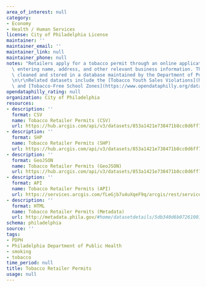 ```yaml
---
area_of_interest: null
category:
- Economy
- Health / Human Services
license: City of Philadelphia License
maintainer: ''
maintainer_email: ''
maintainer_link: null
maintainer_phone: null
notes: "Retailers apply for a tobacco permit through an online application system,\
  \ entering name, address, and other relevant business information. These data are\
  \ cleaned and stored in a database maintained by the Department of Public Health.\r\
  \n\r\nRelated datasets include the [Tobacco Youth Sales Violations](https://www.opendataphilly.org/datasets/tobacco-youth-sales-violations)\
  \ and [Tobacco-Free School Zones](https://www.opendataphilly.org/datasets/tobacco-free-school-zones)."
opendataphilly_rating: null
organization: City of Philadelphia
resources:
- description: ''
  format: CSV
  name: Tobacco Retailer Permits (CSV)
  url: https://hub.arcgis.com/api/v3/datasets/853a1421e738471b8cc0d6ff755d47ff_0/downloads/data?format=csv&spatialRefId=3857&where=1%3D1
- description: ''
  format: SHP
  name: Tobacco Retailer Permits (SHP)
  url: https://hub.arcgis.com/api/v3/datasets/853a1421e738471b8cc0d6ff755d47ff_0/downloads/data?format=shp&spatialRefId=3857&where=1%3D1
- description: ''
  format: GeoJSON
  name: Tobacco Retailer Permits (GeoJSON)
  url: https://hub.arcgis.com/api/v3/datasets/853a1421e738471b8cc0d6ff755d47ff_0/downloads/data?format=geojson&spatialRefId=4326&where=1%3D1
- description: ''
  format: API
  name: Tobacco Retailer Permits (API)
  url: https://services.arcgis.com/fLeGjb7u4uXqeF9q/arcgis/rest/services/Tobacco_Retailer_Permits/FeatureServer/0/query?outFields=*&where=1%3D1
- description: ''
  format: HTML
  name: Tobacco Retailer Permits (Metadata)
  url: http://metadata.phila.gov/#home/datasetdetails/5db340d6b0726100151aa15c/representationdetails/5db340d7b0726100151aa162/
schema: philadelphia
source: ''
tags:
- PDPH
- Philadelphia Department of Public Health
- smoking
- tobacco
time_period: null
title: Tobacco Retailer Permits
usage: null
---
```

